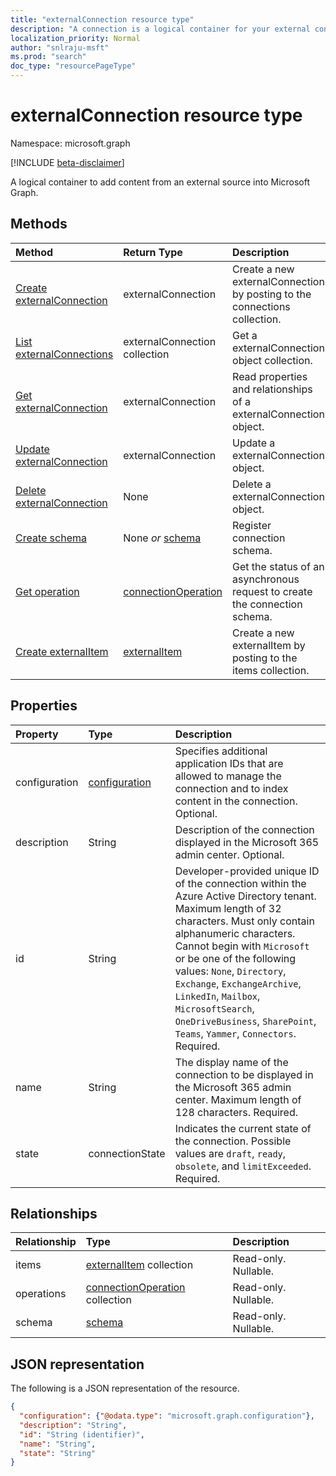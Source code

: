 ```yaml
---
title: "externalConnection resource type"
description: "A connection is a logical container for your external content in Microsoft Graph"
localization_priority: Normal
author: "snlraju-msft"
ms.prod: "search"
doc_type: "resourcePageType"
---
```


# externalConnection resource type

Namespace: microsoft.graph

[!INCLUDE [beta-disclaimer](../../includes/beta-disclaimer.md)]

A logical container to add content from an external source into Microsoft Graph.

## Methods

| Method                                                           | Return Type                                   | Description |
|:-----------------------------------------------------------------|:----------------------------------------------|:--|
| [Create externalConnection](../api/external-post-connections.md) | externalConnection                            | Create a new externalConnection by posting to the connections collection. |
| [List externalConnections](../api/externalconnection-list.md)    | externalConnection collection                 | Get a externalConnection object collection. |
| [Get externalConnection](../api/externalconnection-get.md)       | externalConnection                            | Read properties and relationships of a externalConnection object. |
| [Update externalConnection](../api/externalconnection-update.md) | externalConnection                            | Update a externalConnection object. |
| [Delete externalConnection](../api/externalconnection-delete.md) | None                                          | Delete a externalConnection object. |
| [Create schema](../api/externalconnection-post-schema.md)        | None *or* [schema](schema.md)                 | Register connection schema. |
| [Get operation](../api/connectionoperation-get.md)               | [connectionOperation](connectionoperation.md) | Get the status of an asynchronous request to create the connection schema. |
| [Create externalItem](../api/externalconnection-put-items.md)    | [externalItem](externalitem.md)               | Create a new externalItem by posting to the items collection. |

## Properties

| Property      | Type                              | Description |
|:--------------|:----------------------------------|:------------|
| configuration | [configuration](configuration.md) | Specifies additional application IDs that are allowed to manage the connection and to index content in the connection. Optional. |
| description   | String                            | Description of the connection displayed in the Microsoft 365 admin center. Optional. |
| id            | String                            | Developer-provided unique ID of the connection within the Azure Active Directory tenant. Maximum length of 32 characters. Must only contain alphanumeric characters. Cannot begin with `Microsoft` or be one of the following values: `None`, `Directory`, `Exchange`, `ExchangeArchive`, `LinkedIn`, `Mailbox`, `MicrosoftSearch`, `OneDriveBusiness`, `SharePoint`, `Teams`, `Yammer`, `Connectors`. Required. |
| name          | String                            | The display name of the connection to be displayed in the Microsoft 365 admin center. Maximum length of 128 characters. Required. |
| state         | connectionState                   | Indicates the current state of the connection. Possible values are `draft`, `ready`, `obsolete`, and `limitExceeded`. Required. |

## Relationships

| Relationship | Type                                                     | Description |
|:-------------|:---------------------------------------------------------|:---|
| items        | [externalItem](externalitem.md) collection               | Read-only. Nullable. |
| operations   | [connectionOperation](connectionoperation.md) collection | Read-only. Nullable. |
| schema       | [schema](schema.md)                                      | Read-only. Nullable. |

## JSON representation

The following is a JSON representation of the resource.

<!-- {
  "blockType": "resource",
  "optionalProperties": [

  ],
  "@odata.type": "microsoft.graph.externalConnection",
  "keyProperty": "id"
}-->

```json
{
  "configuration": {"@odata.type": "microsoft.graph.configuration"},
  "description": "String",
  "id": "String (identifier)",
  "name": "String",
  "state": "String"
}
```

<!-- uuid: 16cd6b66-4b1a-43a1-adaf-3a886856ed98
2019-02-04 14:57:30 UTC -->
<!-- {
  "type": "#page.annotation",
  "description": "connection resource",
  "keywords": "",
  "section": "documentation",
  "tocPath": ""
}-->
